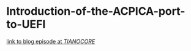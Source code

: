 # Introduction-of-the-ACPICA-port-to-UEFI
[link to blog episode at *TIANOCORE*](https://github.com/tianocore/edk2-staging/tree/CdePkg/blogs/2022-01-16#introduction-of-the-acpica-port-to-uefi)
